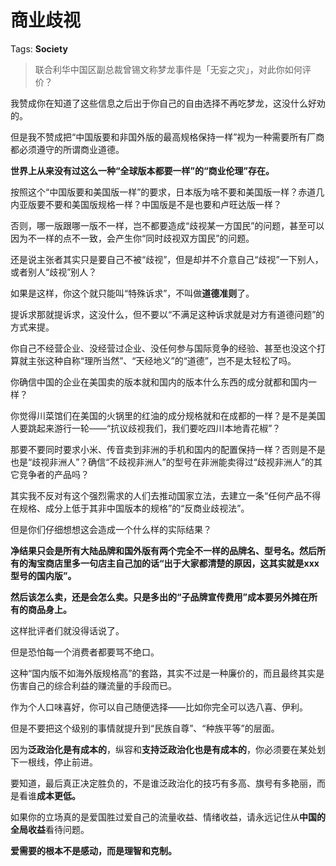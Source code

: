 # 商业歧视

Tags: **Society**

> 联合利华中国区副总裁曾锡文称梦龙事件是「无妄之灾」，对此你如何评价？



我赞成你在知道了这些信息之后出于你自己的自由选择不再吃梦龙，这没什么好劝的。

但是我不赞成把“中国版要和非国外版的最高规格保持一样”视为一种需要所有厂商都必须遵守的所谓商业道德。

**世界上从来没有过这么一种“全球版本都要一样”的“商业伦理”存在。**

按照这个“中国版要和美国版一样”的要求，日本版为啥不要和美国版一样？赤道几内亚版要不要和美国版规格一样？中国版是不是也要和卢旺达版一样？

否则，哪一版跟哪一版不一样，岂不都要造成“歧视某一方国民”的问题，甚至可以因为不一样的点不一致，会产生你“同时歧视双方国民”的问题。

还是说主张者其实只是要自己不被“歧视”，但是却并不介意自己“歧视”一下别人，或者别人“歧视”别人？

如果是这样，你这个就只能叫“特殊诉求”，不叫做**道德准则**了。

提诉求那就提诉求，这没什么，但不要以“不满足这种诉求就是对方有道德问题”的方式来提。

你自己不经营企业、没经营过企业、没任何参与国际竞争的经验、甚至也没这个打算就主张这种自称“理所当然”、“天经地义”的“道德”，岂不是太轻松了吗。

你确信中国的企业在美国卖的版本就和国内的版本什么东西的成分就都和国内一样？

你觉得川菜馆们在美国的火锅里的红油的成分规格就和在成都的一样？是不是美国人要跳起来游行一轮——“抗议歧视我们，我们要吃四川本地青花椒”？

那要不要同时要求小米、传音卖到非洲的手机和国内的配置保持一样？否则是不是也是“歧视非洲人”？确信“不歧视非洲人”的型号在非洲能卖得过“歧视非洲人”的其它竞争者的产品吗？

其实我不反对有这个强烈需求的人们去推动国家立法，去建立一条“任何产品不得在规格、成分上低于其非中国版本的规格”的“反商业歧视法”。

但是你们仔细想想这会造成一个什么样的实际结果？

**净结果只会是所有大陆品牌和国外版有两个完全不一样的品牌名、型号名。然后所有的淘宝商店里多一句店主自己加的话“出于大家都清楚的原因，这其实就是xxx型号的国内版”。**

**然后该怎么卖，还是会怎么卖。只是多出的“子品牌宣传费用”成本要另外摊在所有的商品身上。**

这样批评者们就没得话说了。

但是恐怕每一个消费者都要骂不绝口。

  


这种“国内版不如海外版规格高”的套路，其实不过是一种廉价的，而且最终其实是伤害自己的综合利益的赚流量的手段而已。

作为个人口味喜好，你可以自己随便选择——比如你完全可以选八喜、伊利。

但是不要把这个级别的事情就提升到“民族自尊”、“种族平等”的层面。

因为**泛政治化是有成本的**，纵容和**支持泛政治化也是有成本的**，你必须要在某处划下一根线，停止前进。

要知道，最后真正决定胜负的，不是谁泛政治化的技巧有多高、旗号有多艳丽，而是看谁**成本更低。**

如果你的立场真的是爱国胜过爱自己的流量收益、情绪收益，请永远记住从**中国的全局收益**看待问题。

**爱需要的根本不是感动，而是理智和克制。**



